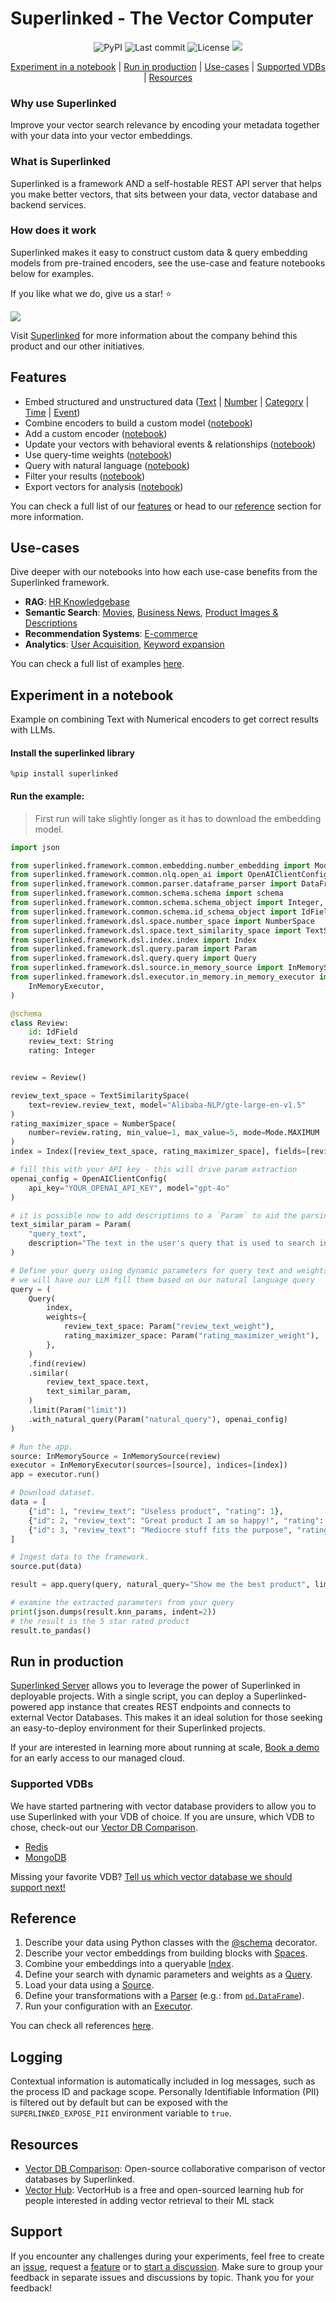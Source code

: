 # Superlinked - The Vector Computer

<div align="center">

![PyPI](https://img.shields.io/pypi/v/superlinked)
![Last commit](https://img.shields.io/github/last-commit/superlinked/superlinked)
![License](https://img.shields.io/github/license/superlinked/superlinked) 
![](https://img.shields.io/github/stars/superlinked/superlinked)

</div>

<div align="center">

[Experiment in a notebook](#experiment-in-a-notebook)  | [Run in production](#run-in-production) | [Use-cases](#use-cases) | [Supported VDBs](#supported-vdbs) | [Resources](#resources)

</div>

### Why use Superlinked
Improve your vector search relevance by encoding your metadata together with your data into your vector embeddings.

### What is Superlinked
Superlinked is a framework AND a self-hostable REST API server that helps you make better vectors, that sits between your data, vector database and backend services.

### How does it work
Superlinked makes it easy to construct custom data & query embedding models from pre-trained encoders, see the use-case and feature notebooks below for examples.

If you like what we do, give us a star! ⭐

![](https://storage.googleapis.com/superlinked-public-assets/readme.png)

Visit [Superlinked](https://superlinked.com/) for more information about the company behind this product and our other initiatives.

## Features

- Embed structured and unstructured data ([Text](https://colab.research.google.com/github/superlinked/superlinked/blob/main/notebook/feature/text_embedding.ipynb) | [Number](https://colab.research.google.com/github/superlinked/superlinked/blob/main/notebook/feature/number_embedding_minmax.ipynb) | [Category](https://colab.research.google.com/github/superlinked/superlinked/blob/main/notebook/feature/categorical_embedding.ipynb) | [Time](https://colab.research.google.com/github/superlinked/superlinked/blob/main/notebook/feature/recency_embedding.ipynb) | [Event](https://colab.research.google.com/github/superlinked/superlinked/blob/main/notebook/feature/event_effects.ipynb))
- Combine encoders to build a custom model ([notebook](https://colab.research.google.com/github/superlinked/superlinked/blob/main/notebook/feature/combine_multiple_embeddings.ipynb))
- Add a custom encoder ([notebook](https://colab.research.google.com/github/superlinked/superlinked/blob/main/notebook/feature/custom_space.ipynb))
- Update your vectors with behavioral events & relationships ([notebook](https://colab.research.google.com/github/superlinked/superlinked/blob/main/notebook/feature/event_effects.ipynb))
- Use query-time weights ([notebook](https://colab.research.google.com/github/superlinked/superlinked/blob/main/notebook/feature/query_time_weights.ipynb))
- Query with natural language ([notebook](https://colab.research.google.com/github/superlinked/superlinked/blob/main/notebook/feature/natural_language_querying.ipynb))
- Filter your results ([notebook](https://colab.research.google.com/github/superlinked/superlinked/blob/main/notebook/feature/hard_filtering.ipynb))
- Export vectors for analysis ([notebook](https://colab.research.google.com/github/superlinked/superlinked/blob/main/notebook/feature/vector_sampler.ipynb))

You can check a full list of our [features](https://github.com/superlinked/superlinked/tree/main/notebook/feature) or head to our [reference](#reference) section for more information.

## Use-cases

Dive deeper with our notebooks into how each use-case benefits from the Superlinked framework.

- **RAG**: [HR Knowledgebase](https://colab.research.google.com/github/superlinked/superlinked/blob/main/notebook/rag_hr_knowledgebase.ipynb)
- **Semantic Search**: [Movies](https://colab.research.google.com/github/superlinked/superlinked/blob/main/notebook/semantic_search_netflix_titles.ipynb), [Business News](https://colab.research.google.com/github/superlinked/superlinked/blob/main/notebook/semantic_search_news.ipynb), [Product Images & Descriptions](https://colab.research.google.com/github/superlinked/superlinked/blob/main/notebook/image_search_e_commerce.ipynb)
- **Recommendation Systems**: [E-commerce](https://colab.research.google.com/github/superlinked/superlinked/blob/main/notebook/recommendations_e_commerce.ipynb)
- **Analytics**: [User Acquisition](https://colab.research.google.com/github/superlinked/superlinked/blob/main/notebook/analytics_user_acquisition.ipynb), [Keyword expansion](https://colab.research.google.com/github/superlinked/superlinked/blob/main/notebook/analytics_keyword_expansion_ads.ipynb)

You can check a full list of examples [here](https://github.com/superlinked/superlinked/tree/main/notebook).

## Experiment in a notebook

Example on combining Text with Numerical encoders to get correct results with LLMs.

#### Install the superlinked library
```
%pip install superlinked
```

#### Run the example:

>First run will take slightly longer as it has to download the embedding model.  

```python
import json

from superlinked.framework.common.embedding.number_embedding import Mode
from superlinked.framework.common.nlq.open_ai import OpenAIClientConfig
from superlinked.framework.common.parser.dataframe_parser import DataFrameParser
from superlinked.framework.common.schema.schema import schema
from superlinked.framework.common.schema.schema_object import Integer, String
from superlinked.framework.common.schema.id_schema_object import IdField
from superlinked.framework.dsl.space.number_space import NumberSpace
from superlinked.framework.dsl.space.text_similarity_space import TextSimilaritySpace
from superlinked.framework.dsl.index.index import Index
from superlinked.framework.dsl.query.param import Param
from superlinked.framework.dsl.query.query import Query
from superlinked.framework.dsl.source.in_memory_source import InMemorySource
from superlinked.framework.dsl.executor.in_memory.in_memory_executor import (
    InMemoryExecutor,
)

@schema
class Review:
    id: IdField
    review_text: String
    rating: Integer


review = Review()

review_text_space = TextSimilaritySpace(
    text=review.review_text, model="Alibaba-NLP/gte-large-en-v1.5"
)
rating_maximizer_space = NumberSpace(
    number=review.rating, min_value=1, max_value=5, mode=Mode.MAXIMUM
)
index = Index([review_text_space, rating_maximizer_space], fields=[review.rating])

# fill this with your API key - this will drive param extraction
openai_config = OpenAIClientConfig(
    api_key="YOUR_OPENAI_API_KEY", model="gpt-4o"
)

# it is possible now to add descriptions to a `Param` to aid the parsing of information from natural language queries.
text_similar_param = Param(
    "query_text",
    description="The text in the user's query that is used to search in the reviews' body. Extract info that does apply to other spaces or params.",
)

# Define your query using dynamic parameters for query text and weights.
# we will have our LLM fill them based on our natural language query
query = (
    Query(
        index,
        weights={
            review_text_space: Param("review_text_weight"),
            rating_maximizer_space: Param("rating_maximizer_weight"),
        },
    )
    .find(review)
    .similar(
        review_text_space.text,
        text_similar_param,
    )
    .limit(Param("limit"))
    .with_natural_query(Param("natural_query"), openai_config)
)

# Run the app.
source: InMemorySource = InMemorySource(review)
executor = InMemoryExecutor(sources=[source], indices=[index])
app = executor.run()

# Download dataset.
data = [
    {"id": 1, "review_text": "Useless product", "rating": 1},
    {"id": 2, "review_text": "Great product I am so happy!", "rating": 5},
    {"id": 3, "review_text": "Mediocre stuff fits the purpose", "rating": 3},
]

# Ingest data to the framework.
source.put(data)

result = app.query(query, natural_query="Show me the best product", limit=1)

# examine the extracted parameters from your query
print(json.dumps(result.knn_params, indent=2))
# the result is the 5 star rated product
result.to_pandas()
```

## Run in production

[Superlinked Server](https://github.com/superlinked/superlinked/tree/main/server) allows you to leverage the power of Superlinked in deployable projects. With a single script, you can deploy a Superlinked-powered app instance that creates REST endpoints and connects to external Vector Databases. This makes it an ideal solution for those seeking an easy-to-deploy environment for their Superlinked projects.

If your are interested in learning more about running at scale, [Book a demo](https://links.superlinked.com/sl-repo-readme-form) for an early access to our managed cloud.

### Supported VDBs

We have started partnering with vector database providers to allow you to use Superlinked with your VDB of choice. If you are unsure, which VDB to chose, check-out our [Vector DB Comparison](https://superlinked.com/vector-db-comparison/).

- [Redis](https://github.com/superlinked/superlinked/tree/main/server/docs/redis/redis.md)
- [MongoDB](https://github.com/superlinked/superlinked/tree/main/server/docs/mongodb/mongodb.md)

Missing your favorite VDB? [Tell us which vector database we should support next!](https://github.com/superlinked/superlinked/discussions/41)

## Reference

1. Describe your data using Python classes with the [@schema](https://github.com/superlinked/superlinked/blob/main/framework/reference/common/schema/schema.md) decorator.
2. Describe your vector embeddings from building blocks with [Spaces](https://github.com/superlinked/superlinked/blob/main/framework/reference/dsl/space/index.md).
3. Combine your embeddings into a queryable [Index](https://github.com/superlinked/superlinked/blob/main/framework/reference/dsl/index/index.m.md).
4. Define your search with dynamic parameters and weights as a [Query](https://github.com/superlinked/superlinked/blob/main/framework/reference/dsl/query/query.md).
5. Load your data using a [Source](https://github.com/superlinked/superlinked/blob/main/framework/reference/dsl/source/index.md).
6.  Define your transformations with a [Parser](https://github.com/superlinked/superlinked/blob/main/framework/reference/common/parser) (e.g.: from [`pd.DataFrame`](https://github.com/superlinked/superlinked/blob/main/framework/reference/common/parser/dataframe_parser.md)). 
7. Run your configuration with an [Executor](https://github.com/superlinked/superlinked/blob/main/framework/reference/dsl/executor/in_memory/in_memory_executor.md).

You can check all references [here](https://github.com/superlinked/superlinked/tree/main/framework/reference).

## Logging

Contextual information is automatically included in log messages, such as the process ID and package scope. Personally Identifiable Information (PII) is filtered out by default but can be exposed with the `SUPERLINKED_EXPOSE_PII` environment variable to `true`.

## Resources

- [Vector DB Comparison](https://superlinked.com/vector-db-comparison/): Open-source collaborative comparison of vector databases by Superlinked.
- [Vector Hub](https://superlinked.com/vectorhub/): VectorHub is a free and open-sourced learning hub for people interested in adding vector retrieval to their ML stack

## Support

If you encounter any challenges during your experiments, feel free to create an [issue](https://github.com/superlinked/superlinked/issues/new?assignees=kembala&labels=bug&projects=&template=bug_report.md&title=), request a [feature](https://github.com/superlinked/superlinked/issues/new?assignees=kembala&labels=enhancement&projects=&template=feature_request.md&title=) or to [start a discussion](https://github.com/superlinked/superlinked/discussions/new/choose).
Make sure to group your feedback in separate issues and discussions by topic. Thank you for your feedback!
